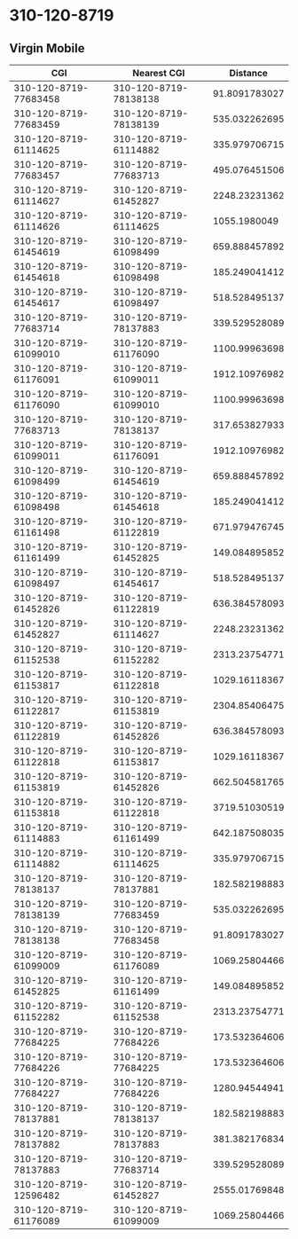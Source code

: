 # 310-120-8719
## Virgin Mobile


| CGI | Nearest CGI | Distance |
|-----|-------------|----------|
| 310-120-8719-77683458 | 310-120-8719-78138138 | 91.8091783027 |
| 310-120-8719-77683459 | 310-120-8719-78138139 | 535.032262695 |
| 310-120-8719-61114625 | 310-120-8719-61114882 | 335.979706715 |
| 310-120-8719-77683457 | 310-120-8719-77683713 | 495.076451506 |
| 310-120-8719-61114627 | 310-120-8719-61452827 | 2248.23231362 |
| 310-120-8719-61114626 | 310-120-8719-61114625 | 1055.1980049 |
| 310-120-8719-61454619 | 310-120-8719-61098499 | 659.888457892 |
| 310-120-8719-61454618 | 310-120-8719-61098498 | 185.249041412 |
| 310-120-8719-61454617 | 310-120-8719-61098497 | 518.528495137 |
| 310-120-8719-77683714 | 310-120-8719-78137883 | 339.529528089 |
| 310-120-8719-61099010 | 310-120-8719-61176090 | 1100.99963698 |
| 310-120-8719-61176091 | 310-120-8719-61099011 | 1912.10976982 |
| 310-120-8719-61176090 | 310-120-8719-61099010 | 1100.99963698 |
| 310-120-8719-77683713 | 310-120-8719-78138137 | 317.653827933 |
| 310-120-8719-61099011 | 310-120-8719-61176091 | 1912.10976982 |
| 310-120-8719-61098499 | 310-120-8719-61454619 | 659.888457892 |
| 310-120-8719-61098498 | 310-120-8719-61454618 | 185.249041412 |
| 310-120-8719-61161498 | 310-120-8719-61122819 | 671.979476745 |
| 310-120-8719-61161499 | 310-120-8719-61452825 | 149.084895852 |
| 310-120-8719-61098497 | 310-120-8719-61454617 | 518.528495137 |
| 310-120-8719-61452826 | 310-120-8719-61122819 | 636.384578093 |
| 310-120-8719-61452827 | 310-120-8719-61114627 | 2248.23231362 |
| 310-120-8719-61152538 | 310-120-8719-61152282 | 2313.23754771 |
| 310-120-8719-61153817 | 310-120-8719-61122818 | 1029.16118367 |
| 310-120-8719-61122817 | 310-120-8719-61153819 | 2304.85406475 |
| 310-120-8719-61122819 | 310-120-8719-61452826 | 636.384578093 |
| 310-120-8719-61122818 | 310-120-8719-61153817 | 1029.16118367 |
| 310-120-8719-61153819 | 310-120-8719-61452826 | 662.504581765 |
| 310-120-8719-61153818 | 310-120-8719-61122818 | 3719.51030519 |
| 310-120-8719-61114883 | 310-120-8719-61161499 | 642.187508035 |
| 310-120-8719-61114882 | 310-120-8719-61114625 | 335.979706715 |
| 310-120-8719-78138137 | 310-120-8719-78137881 | 182.582198883 |
| 310-120-8719-78138139 | 310-120-8719-77683459 | 535.032262695 |
| 310-120-8719-78138138 | 310-120-8719-77683458 | 91.8091783027 |
| 310-120-8719-61099009 | 310-120-8719-61176089 | 1069.25804466 |
| 310-120-8719-61452825 | 310-120-8719-61161499 | 149.084895852 |
| 310-120-8719-61152282 | 310-120-8719-61152538 | 2313.23754771 |
| 310-120-8719-77684225 | 310-120-8719-77684226 | 173.532364606 |
| 310-120-8719-77684226 | 310-120-8719-77684225 | 173.532364606 |
| 310-120-8719-77684227 | 310-120-8719-77684226 | 1280.94544941 |
| 310-120-8719-78137881 | 310-120-8719-78138137 | 182.582198883 |
| 310-120-8719-78137882 | 310-120-8719-78137883 | 381.382176834 |
| 310-120-8719-78137883 | 310-120-8719-77683714 | 339.529528089 |
| 310-120-8719-12596482 | 310-120-8719-61452827 | 2555.01769848 |
| 310-120-8719-61176089 | 310-120-8719-61099009 | 1069.25804466 |
